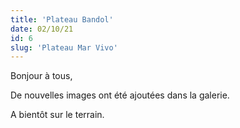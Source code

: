 ```yaml
---
title: 'Plateau Bandol'
date: 02/10/21
id: 6
slug: 'Plateau Mar Vivo'
---
```


Bonjour à tous,

De nouvelles images ont été ajoutées dans la galerie.

<nuxt-link to="/gallery">

<nuxt-img src="/images_blog/bandol.png" format="webp" sizes="sm:100vw md:50vw lg:400px" />

</nuxt-link>

A bientôt sur le terrain.